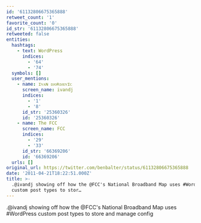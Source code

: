 ```yaml
---
id: '61132806675365888'
retweet_count: '1'
favorite_count: '0'
id_str: '61132806675365888'
retweeted: false
entities:
  hashtags:
    - text: WordPress
      indices:
        - '64'
        - '74'
  symbols: []
  user_mentions:
    - name: ɪᴠᴀɴ ᴅᴊᴏʀᴅᴊᴇᴠɪᴄ
      screen_name: ivandj
      indices:
        - '1'
        - '8'
      id_str: '25360326'
      id: '25360326'
    - name: The FCC
      screen_name: FCC
      indices:
        - '29'
        - '33'
      id_str: '66369206'
      id: '66369206'
  urls: []
original_url: https://twitter.com/benbalter/status/61132806675365888
date: '2011-04-21T18:22:51.000Z'
title: >-
  .@ivandj showing off how the @FCC's National Broadband Map uses #WordPress
  custom post types to stor…
---
```


.@ivandj showing off how the @FCC's National Broadband Map uses #WordPress custom post types to store and manage config